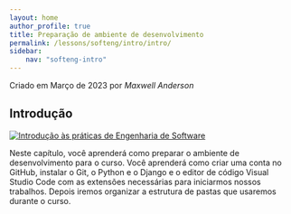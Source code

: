 ```yaml
---
layout: home
author_profile: true
title: Preparação de ambiente de desenvolvimento
permalink: /lessons/softeng/intro/intro/
sidebar:
    nav: "softeng-intro"
---
```

Criado em Março de 2023 por *Maxwell Anderson*

## Introdução

[![Introdução às práticas de Engenharia de Software](https://res.cloudinary.com/marcomontalbano/image/upload/v1680090906/video_to_markdown/images/youtube--B_qAeELkhrg-c05b58ac6eb4c4700831b2b3070cd403.jpg)](https://youtu.be/B_qAeELkhrg "Introdução às práticas de Engenharia de Software")

Neste capítulo, você aprenderá como preparar o ambiente de desenvolvimento para o curso. Você aprenderá como criar uma conta no GitHub, instalar o Git, o Python e o Django e o editor de código Visual Studio Code com as extensões necessárias para iniciarmos nossos trabalhos. Depois iremos organizar a estrutura de pastas que usaremos durante o curso.



